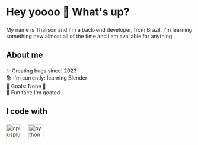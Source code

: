 <h1 align="left">Hey yoooo 👋 What's up?</h1>

###

<p align="left">My name is Thalison and I'm a back-end developer, from Brazil. I'm learning something new almost all of the time and i am available for anything.</p>

###

<h2 align="left">About me</h2>

###

<p align="left">✨ Creating bugs since: 2023<br>📚 I'm currently: learning Blender<br>🎯 Goals: None 🥀<br>🎲 Fun fact: I'm goated</p>

###

<h2 align="left">I code with</h2>

###

<div align="left">
  <img src="https://cdn.jsdelivr.net/gh/devicons/devicon/icons/cplusplus/cplusplus-original.svg" height="40" alt="cplusplus logo"  />
  <img width="12" />
  <img src="https://cdn.jsdelivr.net/gh/devicons/devicon/icons/python/python-original.svg" height="40" alt="python logo"  />
</div>

###
